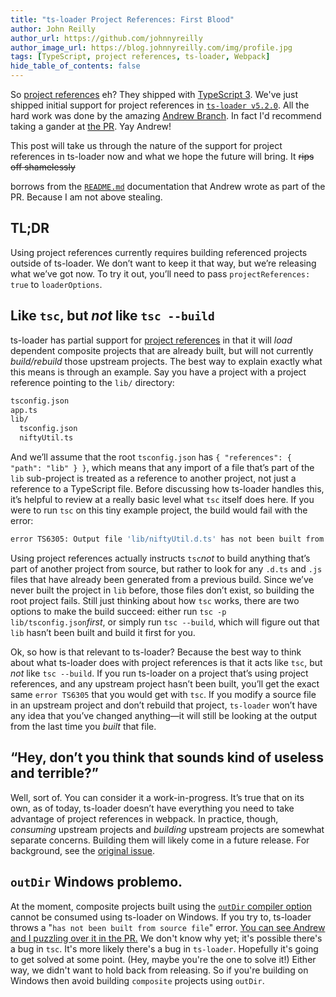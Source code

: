 ```yaml
---
title: "ts-loader Project References: First Blood"
author: John Reilly
author_url: https://github.com/johnnyreilly
author_image_url: https://blog.johnnyreilly.com/img/profile.jpg
tags: [TypeScript, project references, ts-loader, Webpack]
hide_table_of_contents: false
---
```

So [project references](<https://www.typescriptlang.org/docs/handbook/project-references.html>) eh? They shipped with [TypeScript 3](<https://blogs.msdn.microsoft.com/typescript/2018/07/30/announcing-typescript-3-0/#project-references>). We've just shipped initial support for project references in [`ts-loader v5.2.0`](<https://github.com/TypeStrong/ts-loader/releases/tag/v5.2.0>). All the hard work was done by the amazing [Andrew Branch](<https://twitter.com/atcb>). In fact I'd recommend taking a gander at [the PR](<https://github.com/TypeStrong/ts-loader/pull/817>). Yay Andrew!

 This post will take us through the nature of the support for project references in ts-loader now and what we hope the future will bring. It <strike>rips off shamelessly</strike>

 borrows from the [`README.md`](<https://github.com/TypeStrong/ts-loader#projectreferences-boolean-defaultfalse>) documentation that Andrew wrote as part of the PR. Because I am not above stealing.

## TL;DR

Using project references currently requires building referenced projects outside of ts-loader. We don’t want to keep it that way, but we’re releasing what we’ve got now. To try it out, you’ll need to pass `projectReferences: true` to `loaderOptions`.

## Like `tsc`, but *not* like `tsc --build`

ts-loader has partial support for [project references](<https://www.typescriptlang.org/docs/handbook/project-references.html>) in that it will *load* dependent composite projects that are already built, but will not currently *build/rebuild* those upstream projects. The best way to explain exactly what this means is through an example. Say you have a project with a project reference pointing to the `lib/` directory:

```sh
tsconfig.json
app.ts
lib/
  tsconfig.json
  niftyUtil.ts
```

And we’ll assume that the root `tsconfig.json` has `{ "references": { "path": "lib" } }`, which means that any import of a file that’s part of the `lib` sub-project is treated as a reference to another project, not just a reference to a TypeScript file. Before discussing how ts-loader handles this, it’s helpful to review at a really basic level what `tsc` itself does here. If you were to run `tsc` on this tiny example project, the build would fail with the error:

```sh
error TS6305: Output file 'lib/niftyUtil.d.ts' has not been built from source file 'lib/niftyUtil.ts'.
```

Using project references actually instructs `tsc`*not* to build anything that’s part of another project from source, but rather to look for any `.d.ts` and `.js` files that have already been generated from a previous build. Since we’ve never built the project in `lib` before, those files don’t exist, so building the root project fails. Still just thinking about how `tsc` works, there are two options to make the build succeed: either run `tsc -p lib/tsconfig.json`*first*, or simply run `tsc --build`, which will figure out that `lib` hasn’t been built and build it first for you.

Ok, so how is that relevant to ts-loader? Because the best way to think about what ts-loader does with project references is that it acts like `tsc`, but *not* like `tsc --build`. If you run ts-loader on a project that’s using project references, and any upstream project hasn’t been built, you’ll get the exact same `error TS6305` that you would get with `tsc`. If you modify a source file in an upstream project and don’t rebuild that project, `ts-loader` won’t have any idea that you’ve changed anything—it will still be looking at the output from the last time you *built* that file.

## “Hey, don’t you think that sounds kind of useless and terrible?”

Well, sort of. You can consider it a work-in-progress. It’s true that on its own, as of today, ts-loader doesn’t have everything you need to take advantage of project references in webpack. In practice, though, *consuming* upstream projects and *building* upstream projects are somewhat separate concerns. Building them will likely come in a future release. For background, see the [original issue](<https://github.com/TypeStrong/ts-loader/issues/815>).

## `outDir` Windows problemo.

At the moment, composite projects built using the [`outDir` compiler option](<https://www.typescriptlang.org/docs/handbook/compiler-options.html>) cannot be consumed using ts-loader on Windows. If you try to, ts-loader throws a "`has not been built from source file`" error. [You can see Andrew and I puzzling over it in the PR.](<https://github.com/TypeStrong/ts-loader/pull/817#issuecomment-422245998>) We don't know why yet; it's possible there's a bug in `tsc`. It's more likely there's a bug in `ts-loader`. Hopefully it's going to get solved at some point. (Hey, maybe you're the one to solve it!) Either way, we didn't want to hold back from releasing. So if you're building on Windows then avoid building `composite` projects using `outDir`.


